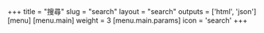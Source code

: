 +++
title = "搜尋"
slug = "search"
layout = "search"
outputs = ['html', 'json']
[menu]
    [menu.main]
        weight = 3
        [menu.main.params] 
            icon = 'search'
+++